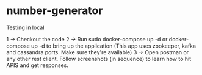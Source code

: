 # number-generator

Testing in local

1 -> Checkout the code
2 -> Run sudo docker-compose up -d or docker-compose up -d to bring up the application (This app uses zookeeper, kafka and cassandra ports. Make sure they're available)
3 -> Open postman or any other rest client. Follow screenshots (in sequence) to learn how to hit APIS and get responses.
